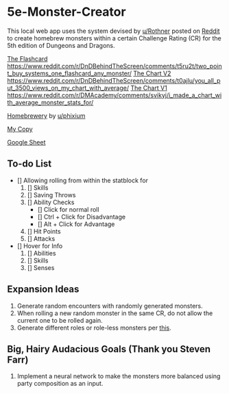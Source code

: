 # 5e-Monster-Creator
This local web app uses the system devised by [u/Rothner](https://www.reddit.com/user/Rothner/) posted on [Reddit](https://www.reddit.com/r/DnDBehindTheScreen/comments/t5ru2t/two_point_buy_systems_one_flashcard_any_monster/?utm_source=share&utm_medium=web2x&context=3) to create homebrew monsters within a certain Challenge Rating (CR) for the 5th edition of Dungeons and Dragons.

[The Flashcard](https://imgur.com/a/a2gRFKC) https://www.reddit.com/r/DnDBehindTheScreen/comments/t5ru2t/two_point_buy_systems_one_flashcard_any_monster/
[The Chart V2](https://imgur.com/a/6EYKXIN) https://www.reddit.com/r/DnDBehindTheScreen/comments/t0ajlu/you_all_put_3500_views_on_my_chart_with_average/
[The Chart V1](https://imgur.com/a/mTFma7j) https://www.reddit.com/r/DMAcademy/comments/svikyj/i_made_a_chart_with_average_monster_stats_for/

[Homebrewery](https://drive.google.com/file/d/1EmMGdLELpXSEklHR6sTeu6JNANuTwZzw/view) by [u/phixium](https://www.reddit.com/r/DMAcademy/comments/svikyj/comment/hzu7z4x/?utm_source=share&utm_medium=web2x&context=3)

[My Copy](https://docs.google.com/spreadsheets/d/1h_37op9uGTxmHoxEq4BmwU3C3qR_pUT2MunhhB3V1ws/edit#gid=0)

[Google Sheet](https://docs.google.com/spreadsheets/d/1ewjp4myFf-_MFH1Qa5bLM3nbO1EtIFzyhl88Hh6EBe4/edit#gid=529759917)

## To-do List
- [] Allowing rolling from within the statblock for
    1. [] Skills
    2. [] Saving Throws
    3. [] Ability Checks
        - [] Click for normal roll
        - [] Ctrl + Click for Disadvantage
        - [] Alt + Click for Advantage
    4. [] Hit Points
    5. [] Attacks
- [] Hover for Info
    1. [] Abilities
    2. [] Skills
    3. [] Senses

## Expansion Ideas
1. Generate random encounters with randomly generated monsters.
2. When rolling a new random monster in the same CR, do not allow the current one to be rolled again.
3. Generate different roles or role-less monsters per [this](https://www.reddit.com/r/DMAcademy/comments/hyilfk/using_defined_enemy_roles_to_make_combat_more/?utm_medium=android_app&utm_source=share).


## Big, Hairy Audacious Goals (Thank you Steven Farr)
1. Implement a neural network to make the monsters more balanced using party composition as an input.